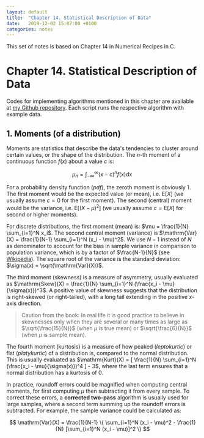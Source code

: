 ```yaml
---
layout: default
title:  "Chapter 14. Statistical Description of Data"
date:   2019-12-02 15:07:00 +0100
categories: notes
---
```


This set of notes is based on Chapter 14 in Numerical Recipes in C. 

# Chapter 14. Statistical Description of Data

Codes for implementing algorithms mentioned in this chapter are available at [my Github repository](https://github.com/jadecci/numerical_recipes_c). Each script runs the respective algorithm with example data.

## 1. Moments (of a distribution)

Moments are statistics that describe the data's tendencies to cluster around certain values, or the shape of the distribution. The $n$-th moment of a continuous function $f(x)$ about a value $c$ is:

$$
\mu_n = \int_{-\infty}^{\infty} (x-c)^n f(x) \mathop{dx}
$$

For a probability density function (*pdf*), the zeroth moment is obviously $1$. The first moment would be the expected value (or mean), i.e. $\mathrm{E}[X]$ (we usually assume $c = 0$ for the first moment). The second (central) moment would be the variance, i.e. $\mathrm{E}[(X-\mu)^2]$ (we usually assume $c = \mathrm{E}[X]$ for second or higher moments).

For discrete distributions, the first moment (mean) is: $\mu = \frac{1}{N} \sum_{i=1}^N x_i$. The second central moment (variance) is $\mathrm{Var}(X) = \frac{1}{N-1} \sum_{i=1}^N (x_i - \mu)^2$. We use $N-1$ instead of $N$ as denominator to account for the bias in sample variance in comparison to population variance, which is by a factor of $\frac{N-1}{N}$ (see [Wikipedia](https://en.wikipedia.org/wiki/Variance#Sample_variance)). The square root of the variance is the standard deviation: $\sigma(x) = \sqrt{\mathrm{Var}(X)}$.

The third moment (skewness) is a measure of asymmetry, usually evaluated as $\mathrm{Skew}(X) = \frac{1}{N} \sum_{i=1}^N (\frac{x_i - \mu}{\sigma(x)})^3$. A positive value of skewness suggests that the distribution is right-skewed (or right-tailed), with a long tail extending in the positive $x$-axis direction. 

>Caution from the book: In real life it is good practice to believe in skewnesses only when they are several or many times as large as $\sqrt{\frac{15}{N}}$ (when $\mu$ is true mean) or $\sqrt{\frac{6}{N}}$ (when $\mu$ is sample mean).

The fourth moment (kurtosis) is a measure of how peaked (*leptokurtic*) or flat (*platykurtic*) of a distribution is, compared to the normal distribution. This is usually evaluated as $\mathrm{Kurt}(X) = [ \frac{1}{N} \sum_{i=1}^N (\frac{x_i - \mu}{\sigma(x)})^4 ] - 3$, where the last term ensures that a normal distribution has a kurtosis of $0$.

In practice, roundoff errors could be magnified when computing central moments, for first computing $\mu$ then subtracting it from every sample. To correct these errors, a **corrected two-pass** algorithm is usually used for large samples, where a second term summing up the roundoff errors is subtracted. For example, the sample variance could be calculated as:

$$
\mathrm{Var}(X) = \frac{1}{N-1} \{ \sum_{i=1}^N (x_i - \mu)^2 - \frac{1}{N} [\sum_{i=1}^N (x_i - \mu)]^2 \}
$$

